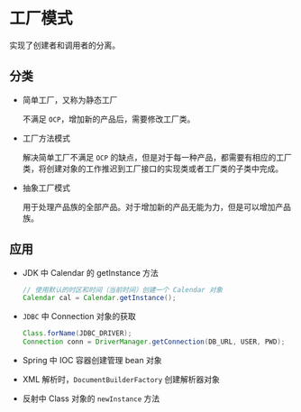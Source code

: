 # 工厂模式

实现了创建者和调用者的分离。

## 分类

- 简单工厂，又称为静态工厂

  不满足 `OCP`，增加新的产品后，需要修改工厂类。

- 工厂方法模式

  解决简单工厂不满足 `OCP` 的缺点，但是对于每一种产品，都需要有相应的工厂类，将创建对象的工作推迟到工厂接口的实现类或者工厂类的子类中完成。

- 抽象工厂模式

  用于处理产品族的全部产品。对于增加新的产品无能为力，但是可以增加产品族。

## 应用

- JDK 中 Calendar 的 getInstance 方法

  ```java
  // 使用默认的时区和时间（当前时间）创建一个 Calendar 对象
  Calendar cal = Calendar.getInstance();
  ```

- `JDBC` 中 Connection 对象的获取

  ```java
  Class.forName(JDBC_DRIVER);
  Connection conn = DriverManager.getConnection(DB_URL, USER, PWD);
  ```

- Spring 中 IOC 容器创建管理 bean 对象

- XML 解析时，`DocumentBuilderFactory` 创建解析器对象

- 反射中 Class 对象的 `newInstance` 方法




